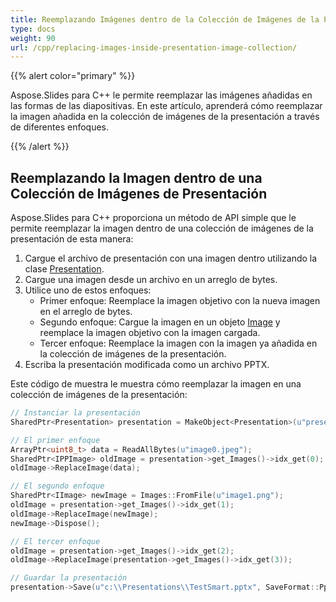 ```yaml
---
title: Reemplazando Imágenes dentro de la Colección de Imágenes de la Presentación
type: docs
weight: 90
url: /cpp/replacing-images-inside-presentation-image-collection/
---
```


{{% alert color="primary" %}} 

Aspose.Slides para C++ le permite reemplazar las imágenes añadidas en las formas de las diapositivas. En este artículo, aprenderá cómo reemplazar la imagen añadida en la colección de imágenes de la presentación a través de diferentes enfoques.

{{% /alert %}} 
## **Reemplazando la Imagen dentro de una Colección de Imágenes de Presentación**
Aspose.Slides para C++ proporciona un método de API simple que le permite reemplazar la imagen dentro de una colección de imágenes de la presentación de esta manera:

1. Cargue el archivo de presentación con una imagen dentro utilizando la clase [Presentation](https://reference.aspose.com/slides/cpp/class/aspose.slides.presentation).
1. Cargue una imagen desde un archivo en un arreglo de bytes.
1. Utilice uno de estos enfoques:
   - Primer enfoque: Reemplace la imagen objetivo con la nueva imagen en el arreglo de bytes.
   - Segundo enfoque: Cargue la imagen en un objeto [Image](https://reference.aspose.com/slides/cpp/class/system.drawing.image) y reemplace la imagen objetivo con la imagen cargada.
   - Tercer enfoque: Reemplace la imagen con la imagen ya añadida en la colección de imágenes de la presentación.
1. Escriba la presentación modificada como un archivo PPTX.

Este código de muestra le muestra cómo reemplazar la imagen en una colección de imágenes de la presentación:

``` cpp
// Instanciar la presentación
SharedPtr<Presentation> presentation = MakeObject<Presentation>(u"presentation.pptx");

// El primer enfoque
ArrayPtr<uint8_t> data = ReadAllBytes(u"image0.jpeg");
SharedPtr<IPPImage> oldImage = presentation->get_Images()->idx_get(0);
oldImage->ReplaceImage(data);

// El segundo enfoque
SharedPtr<IImage> newImage = Images::FromFile(u"image1.png");
oldImage = presentation->get_Images()->idx_get(1);
oldImage->ReplaceImage(newImage);
newImage->Dispose();

// El tercer enfoque
oldImage = presentation->get_Images()->idx_get(2);
oldImage->ReplaceImage(presentation->get_Images()->idx_get(3));

// Guardar la presentación
presentation->Save(u"c:\\Presentations\\TestSmart.pptx", SaveFormat::Pptx);
```
